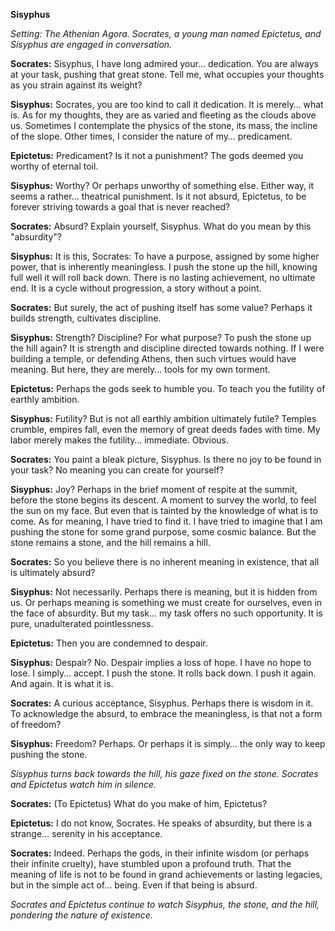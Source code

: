 **Sisyphus**

*Setting: The Athenian Agora. Socrates, a young man named Epictetus, and Sisyphus are engaged in conversation.*

**Socrates:** Sisyphus, I have long admired your… dedication. You are always at your task, pushing that great stone. Tell me, what occupies your thoughts as you strain against its weight?

**Sisyphus:** Socrates, you are too kind to call it dedication. It is merely… what is. As for my thoughts, they are as varied and fleeting as the clouds above us. Sometimes I contemplate the physics of the stone, its mass, the incline of the slope. Other times, I consider the nature of my… predicament.

**Epictetus:** Predicament? Is it not a punishment? The gods deemed you worthy of eternal toil.

**Sisyphus:** Worthy? Or perhaps unworthy of something else. Either way, it seems a rather… theatrical punishment. Is it not absurd, Epictetus, to be forever striving towards a goal that is never reached?

**Socrates:** Absurd? Explain yourself, Sisyphus. What do you mean by this "absurdity"?

**Sisyphus:** It is this, Socrates: To have a purpose, assigned by some higher power, that is inherently meaningless. I push the stone up the hill, knowing full well it will roll back down. There is no lasting achievement, no ultimate end. It is a cycle without progression, a story without a point.

**Socrates:** But surely, the act of pushing itself has some value? Perhaps it builds strength, cultivates discipline.

**Sisyphus:** Strength? Discipline? For what purpose? To push the stone up the hill again? It is strength and discipline directed towards nothing. If I were building a temple, or defending Athens, then such virtues would have meaning. But here, they are merely… tools for my own torment.

**Epictetus:** Perhaps the gods seek to humble you. To teach you the futility of earthly ambition.

**Sisyphus:** Futility? But is not all earthly ambition ultimately futile? Temples crumble, empires fall, even the memory of great deeds fades with time. My labor merely makes the futility… immediate. Obvious.

**Socrates:** You paint a bleak picture, Sisyphus. Is there no joy to be found in your task? No meaning you can create for yourself?

**Sisyphus:** Joy? Perhaps in the brief moment of respite at the summit, before the stone begins its descent. A moment to survey the world, to feel the sun on my face. But even that is tainted by the knowledge of what is to come. As for meaning, I have tried to find it. I have tried to imagine that I am pushing the stone for some grand purpose, some cosmic balance. But the stone remains a stone, and the hill remains a hill.

**Socrates:** So you believe there is no inherent meaning in existence, that all is ultimately absurd?

**Sisyphus:** Not necessarily. Perhaps there is meaning, but it is hidden from us. Or perhaps meaning is something we must create for ourselves, even in the face of absurdity. But my task… my task offers no such opportunity. It is pure, unadulterated pointlessness.

**Epictetus:** Then you are condemned to despair.

**Sisyphus:** Despair? No. Despair implies a loss of hope. I have no hope to lose. I simply… accept. I push the stone. It rolls back down. I push it again. And again. It is what it is.

**Socrates:** A curious acceptance, Sisyphus. Perhaps there is wisdom in it. To acknowledge the absurd, to embrace the meaningless, is that not a form of freedom?

**Sisyphus:** Freedom? Perhaps. Or perhaps it is simply… the only way to keep pushing the stone.

*Sisyphus turns back towards the hill, his gaze fixed on the stone. Socrates and Epictetus watch him in silence.*

**Socrates:** (To Epictetus) What do you make of him, Epictetus?

**Epictetus:** I do not know, Socrates. He speaks of absurdity, but there is a strange… serenity in his acceptance.

**Socrates:** Indeed. Perhaps the gods, in their infinite wisdom (or perhaps their infinite cruelty), have stumbled upon a profound truth. That the meaning of life is not to be found in grand achievements or lasting legacies, but in the simple act of… being. Even if that being is absurd.

*Socrates and Epictetus continue to watch Sisyphus, the stone, and the hill, pondering the nature of existence.*
